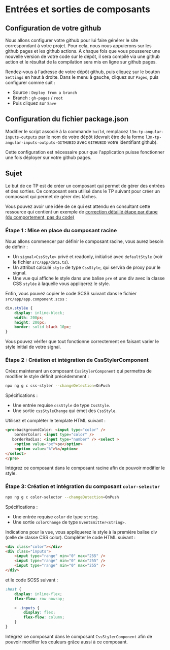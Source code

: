 # Entrées et sorties de composants

## Configuration de votre github

Nous allons configurer votre github pour lui faire générer le site correspondant à votre projet.
Pour cela, nous nous appuierons sur les github pages et les github actions. 
A chaque fois que vous pousserez une nouvelle version de votre code sur le dépôt, il sera compilé via une github action et le résultat de la compilation sera mis en ligne sur github pages.

Rendez-vous à l'adresse de votre dépôt github, puis cliquez sur le bouton `Settings` en haut à droite.
Dans le menu à gauche, cliquez sur `Pages`, puis configurer comme suit :

* Source : `Deploy from a branch`
* Branch : `gh-pages`  /  `root`
* Puis cliquez sur `Save`

## Configuration du fichier package.json

Modifier le script associé à la commande `build`, remplacez `l3m-tp-angular-inputs-outputs` par le nom de votre dépôt (devrait être de la forme `l3m-tp-angular-inputs-outputs-GITHUBID` avec `GITHUBID` votre identifiant github).

Cette configuration est nécessaire pour que l'application puisse fonctionner une fois déployer sur votre github pages.

## Sujet

Le but de ce TP est de créer un composant qui permet de gérer des entrées et des sorties. Ce composant sera utilisé dans le TP suivant pour créer un composant qui permet de gérer des tâches.

Vous pouvez avoir une idée de ce qui est attendu en consultant cette ressource qui contient un exemple de [correction détaillé étape par étape (du comportement, pas du code)](https://alexdmr.github.io/l3m-tp-angular-inputs-outputs/)

### Étape 1 : Mise en place du composant racine

Nous allons commencer par définir le composant racine, vous aurez besoin de définir :

* Un `signal<CssStyle>` privé et readonly, initialisé avec `defaultStyle` (voir le fichier `src/app/data.ts`).
* Un attribut calculé `style` de type `CssStyle`, qui servira de proxy pour le signal.
* Une vue qui affiche le style dans une balise `pre` et une div avec la classe CSS `stylée` à laquelle vous appliqerez le style.

Enfin, vous pouvez copier le code SCSS suivant dans le fichier `src/app/app.component.scss` :

```scss
div.stylée {
    display: inline-block;
    width: 200px;
    height: 200px;
    border: solid black 10px;
}
```

Vous pouvez vérifer que tout fonctionne correctement en faisant varier le style initial de votre signal.

### Étape 2 : Création et intégration de CssStylerComponent

Créez maintenant un composant `CssStylerComponent` qui permettra de modifier le style définit précédemment :

```bash
npx ng g c css-styler --changeDetection=OnPush
```

Spécifications :

* Une entrée requise `cssStyle` de type `CssStyle`.
* Une sortie `cssStyleChange` qui émet des `CssStyle`.

Utilisez et compléter le template HTML suivant :

```html
<pre>backgroundColor: <input type="color" />
    borderColor: <input type="color" />
   borderRadius: <input type="number" /> <select >
    <option value="px">px</option>
    <option value="%">%</option>
</select>          
</pre>
```

Intégrez ce composant dans le composant racine afin de pouvoir modifier le style.

### Étape 3: Création et intégration du composant `color-selector`

```bash
npx ng g c color-selector --changeDetection=OnPush
```

Spécifications :

* Une entrée requise `color` de type `string`.
* Une sortie `colorChange` de type `EventEmitter<string>`.

Indications pour la vue, vous appliquerez le style à la première balise div (celle de classe CSS color). Compléter le code HTML suivant :

```html
<div class="color"></div>
<div class="inputs">
    <input type="range" min="0" max="255" />
    <input type="range" min="0" max="255" />
    <input type="range" min="0" max="255" />
</div>
```

et le code SCSS suivant :

```scss
:host {
    display: inline-flex;
    flex-flow: row nowrap;

    > .inputs {
        display: flex;
        flex-flow: column;
    }
}
```

Intégrez ce composant dans le composant `CssStylerComponent` afin de pouvoir modifier les couleurs grâce aussi à ce composant.
